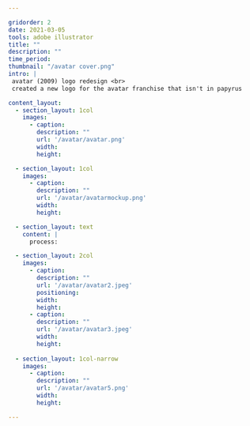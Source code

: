 ```yaml
---

gridorder: 2
date: 2021-03-05
tools: adobe illustrator
title: ""
description: ""
time_period:
thumbnail: "/avatar cover.png"
intro: |
 avatar (2009) logo redesign <br>
 ​created a new logo for the avatar franchise that isn't in papyrus

content_layout:
  - section_layout: 1col
    images:
      - caption:
        description: ""
        url: '/avatar/avatar.png'
        width:
        height:

  - section_layout: 1col
    images:
      - caption:
        description: ""
        url: '/avatar/avatarmockup.png'
        width:
        height:

  - section_layout: text
    content: |
      process:

  - section_layout: 2col
    images:
      - caption:
        description: ""
        url: '/avatar/avatar2.jpeg'
        positioning: 
        width:
        height:
      - caption:
        description: ""
        url: '/avatar/avatar3.jpeg'
        width:
        height:
 
  - section_layout: 1col-narrow
    images:
      - caption:
        description: ""
        url: '/avatar/avatar5.png'
        width:
        height:

---
```


